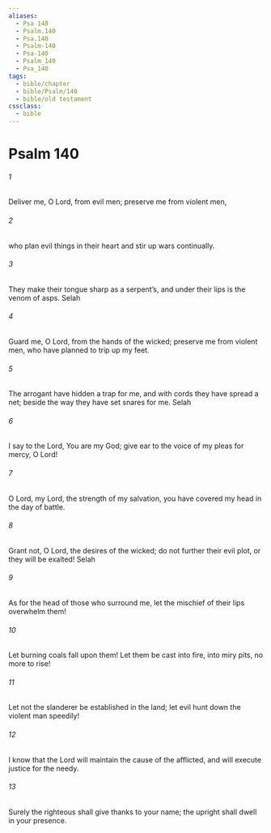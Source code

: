 ```yaml
---
aliases:
  - Psa 140
  - Psalm.140
  - Psa.140
  - Psalm-140
  - Psa-140
  - Psalm_140
  - Psa_140
tags:
  - bible/chapter
  - bible/Psalm/140
  - bible/old testament
cssclass:
  - bible
---
```


# Psalm 140

###### 1
Deliver me, O Lord, from evil men; preserve me from violent men,
###### 2
who plan evil things in their heart and stir up wars continually.
###### 3
They make their tongue sharp as a serpent’s, and under their lips is the venom of asps. Selah
###### 4
Guard me, O Lord, from the hands of the wicked; preserve me from violent men, who have planned to trip up my feet.
###### 5
The arrogant have hidden a trap for me, and with cords they have spread a net; beside the way they have set snares for me. Selah
###### 6
I say to the Lord, You are my God; give ear to the voice of my pleas for mercy, O Lord!
###### 7
O Lord, my Lord, the strength of my salvation, you have covered my head in the day of battle.
###### 8
Grant not, O Lord, the desires of the wicked; do not further their evil plot, or they will be exalted! Selah
###### 9
As for the head of those who surround me, let the mischief of their lips overwhelm them!
###### 10
Let burning coals fall upon them! Let them be cast into fire, into miry pits, no more to rise!
###### 11
Let not the slanderer be established in the land; let evil hunt down the violent man speedily!
###### 12
I know that the Lord will maintain the cause of the afflicted, and will execute justice for the needy.
###### 13
Surely the righteous shall give thanks to your name; the upright shall dwell in your presence.


